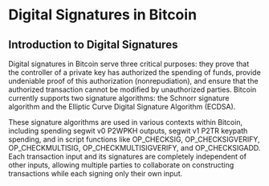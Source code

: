 # Digital Signatures in Bitcoin

## Introduction to Digital Signatures

Digital signatures in Bitcoin serve three critical purposes: they prove that the controller of a private key has authorized the spending of funds, provide undeniable proof of this authorization (nonrepudiation), and ensure that the authorized transaction cannot be modified by unauthorized parties. Bitcoin currently supports two signature algorithms: the Schnorr signature algorithm and the Elliptic Curve Digital Signature Algorithm (ECDSA).

These signature algorithms are used in various contexts within Bitcoin, including spending segwit v0 P2WPKH outputs, segwit v1 P2TR keypath spending, and in script functions like OP_CHECKSIG, OP_CHECKSIGVERIFY, OP_CHECKMULTISIG, OP_CHECKMULTISIGVERIFY, and OP_CHECKSIGADD. Each transaction input and its signatures are completely independent of other inputs, allowing multiple parties to collaborate on constructing transactions while each signing only their own input.